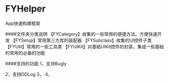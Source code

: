 # FYHelper
App快速构建框架

####文件夹分类说明
【FYCategory】收集的一些常用的便捷方法。方便快速开发
【FYSetup】常用第三方库的装配器
【FYSubclass】收集的UI控件子类
【FYUtil】常用的一些工具类
【FYUIKit】对基础UIKit控件的封装，集成一些基础的常用的必备的功能

####支持的功能
1，支持Bugly

2，支持DDLog
3，
4，


